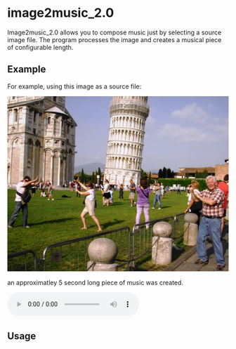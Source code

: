# image2music_2.0

Image2music_2.0 allows you to compose music just by selecting a source image file. The program processes the image and creates a musical piece of configurable length. 

## Example
For example, using this image as a source file:

![Tourists](/tourists.jpg)

an approximatley 5 second long piece of music was created.

![Tourists](/tourists.wav)


## Usage
